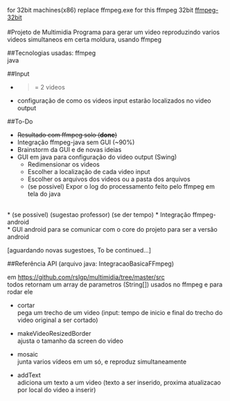 for 32bit machines(x86) replace ffmpeg.exe for this ffmpeg 32bit <a href="http://ffmpeg.zeranoe.com/builds/win32/static/ffmpeg-3.3.3-win32-static.zip">ffmpeg-32bit</a><br><br>
#Projeto de Multimidia
Programa para gerar um video reproduzindo varios videos simultaneos em certa moldura, usando ffmpeg

##Tecnologias usadas:
ffmpeg<br>
java

##Input
- >= 2 videos<br>
- configuração de como os videos input estarão localizados no video output

##To-Do
* ~~Resultado com ffmpeg solo (**done**)~~<br>
* Integração ffmpeg-java sem GUI (~90%)<br>
* Brainstorm da GUI e de novas ideias<br>
* GUI em java para configuração do video output (Swing)<br>
  * Redimensionar os videos<br>
  * Escolher a localização de cada video input<br>
  * Escolher os arquivos dos videos ou a pasta dos arquivos<br>
  * (se possivel) Expor o log do processamento feito pelo ffmpeg em tela do java<br>
 <br>
* (se possivel) (sugestao professor) (se der tempo)
  * Integração ffmpeg-android<br>
  * GUI android para se comunicar com o core do projeto para ser a versão android<br>
   
[aguardando novas sugestoes, To be continued...]<br>

##Referência API (arquivo java: IntegracaoBasicaFFmpeg) 

em https://github.com/rslgp/multimidia/tree/master/src <br>
todos retornam um array de parametros (String[]) usados no ffmpeg e para rodar ele <br>
* cortar
 <br> pega um trecho de um video (input: tempo de inicio e final do trecho do video original a ser cortado)

* makeVideoResizedBorder 
 <br> ajusta o tamanho da screen do video

* mosaic 
 <br> junta varios vídeos em um só, e reproduz simultaneamente

* addText
 <br> adiciona um texto a um video (texto a ser inserido, proxima atualizacao por local do video a inserir)
